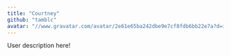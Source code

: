 ```yaml
---
title: "Courtney"
github: "tamblc"
avatar: "//www.gravatar.com/avatar/2e61e65ba242dbe9e7cf8fdb6bb22e7a?d=identicon"
---
```


User description here!
